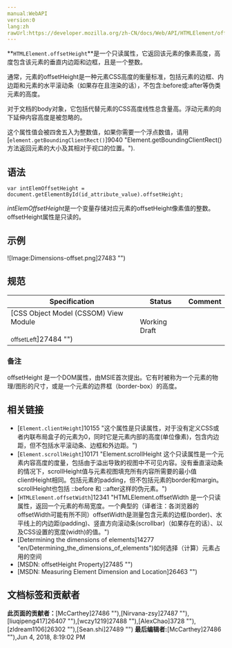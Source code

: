 ```yaml
---
manual:WebAPI
version:0
lang:zh
rawUrl:https://developer.mozilla.org/zh-CN/docs/Web/API/HTMLElement/offsetHeight
---
```






**`HTMLElement.offsetHeight`**是一个只读属性，它返回该元素的像素高度，高度包含该元素的垂直内边距和边框，且是一个整数。



通常，元素的offsetHeight是一种元素CSS高度的衡量标准，包括元素的边框、内边距和元素的水平滚动条（如果存在且渲染的话），不包含:before或:after等伪类元素的高度。



对于文档的body对象，它包括代替元素的CSS高度线性总含量高。浮动元素的向下延伸内容高度是被忽略的。



这个属性值会被四舍五入为整数值，如果你需要一个浮点数值，请用[`element.getBoundingClientRect()`]9040 "Element.getBoundingClientRect()方法返回元素的大小及其相对于视口的位置。").



## 语法<a name="Syntax_and_values"></a>

```
var intElemOffsetHeight = document.getElementById(id_attribute_value).offsetHeight;
```


*intElemOffsetHeight*是一个变量存储对应元素的offsetHeight像素值的整数。offsetHeight属性是只读的。


## 示例<a name="Example"></a>


![Image:Dimensions-offset.png]27483 "")


## 规范<a name="Specification"></a>

Specification | Status | Comment 
 ---  |  ---  |  ---  | 
[CSS Object Model (CSSOM) View Module<br></br><small>offsetLeft</small>]27484 "") | Working Draft |  


### 备注<a name="Notes"></a>


offsetHeight 是一个DOM属性，由MSIE首次提出。它有时被称为一个元素的物理/图形的尺寸，或是一个元素的边界框（border-box）的高度。


## 相关链接<a name="See_Also"></a>

* [`Element.clientHeight`]10155 "这个属性是只读属性，对于没有定义CSS或者内联布局盒子的元素为0，同时它是元素内部的高度(单位像素)，包含内边距，但不包括水平滚动条、边框和外边距。")
* [`Element.scrollHeight`]10171 "Element.scrollHeight 这个只读属性是一个元素内容高度的度量，包括由于溢出导致的视图中不可见内容。没有垂直滚动条的情况下，scrollHeight值与元素视图填充所有内容所需要的最小值clientHeight相同。包括元素的padding，但不包括元素的border和margin。scrollHeight也包括 ::before 和 ::after这样的伪元素。")
* [`HTMLElement.offsetWidth`]12341 "HTMLElement.offsetWidth 是一个只读属性，返回一个元素的布局宽度。一个典型的（译者注：各浏览器的offsetWidth可能有所不同）offsetWidth是测量包含元素的边框(border)、水平线上的内边距(padding)、竖直方向滚动条(scrollbar)（如果存在的话）、以及CSS设置的宽度(width)的值。")
* [Determining the dimensions of elements]14277 "en/Determining_the_dimensions_of_elements")如何选择（计算）元素占用的空间
* [MSDN: offsetHeight Property]27485 "")
* [MSDN: Measuring Element Dimension and Location]26463 "")



## 文档标签和贡献者
**此页面的贡献者：**[McCarthey]27486 ""),[Nirvana-zsy]27487 ""),[liuqipeng417]26407 ""),[wczy1219]27488 ""),[AlexChao]3728 ""),[zldream1106]26302 ""),[Sean.shi]27489 "")
**最后编辑者:**[McCarthey]27486 ""),<time>Jun 4, 2018, 8:19:02 PM</time>


